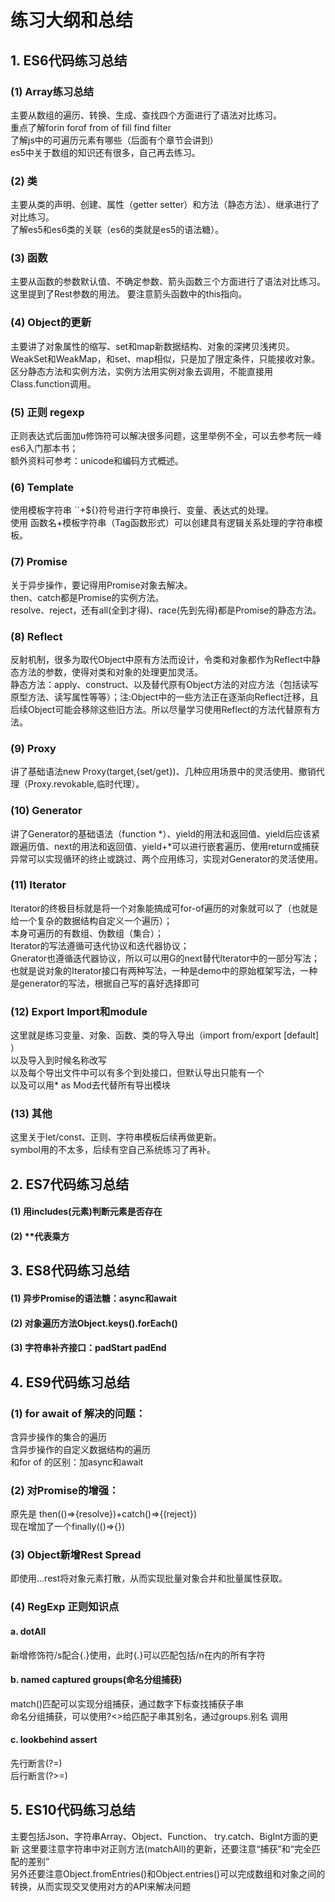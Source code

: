 # 练习大纲和总结
## 1. ES6代码练习总结
### (1) Array练习总结
主要从数组的遍历、转换、生成、查找四个方面进行了语法对比练习。  
重点了解forin forof from of fill find filter  
了解js中的可遍历元素有哪些（后面有个章节会讲到）  
es5中关于数组的知识还有很多，自己再去练习。  

### (2) 类
主要从类的声明、创建、属性（getter setter）和方法（静态方法）、继承进行了对比练习。  
了解es5和es6类的关联（es6的类就是es5的语法糖）。  

### (3) 函数
主要从函数的参数默认值、不确定参数、箭头函数三个方面进行了语法对比练习。  
这里提到了Rest参数的用法。
要注意箭头函数中的this指向。  

### (4) Object的更新
主要讲了对象属性的缩写、set和map新数据结构、对象的深拷贝浅拷贝。  
WeakSet和WeakMap，和set、map相似，只是加了限定条件，只能接收对象。  
区分静态方法和实例方法，实例方法用实例对象去调用，不能直接用Class.function调用。  

### (5) 正则 regexp
正则表达式后面加u修饰符可以解决很多问题，这里举例不全，可以去参考阮一峰es6入门那本书；  
额外资料可参考：unicode和编码方式概述。  

### (6) Template
使用模板字符串 ``+${}符号进行字符串换行、变量、表达式的处理。  
使用 函数名+模板字符串（Tag函数形式）可以创建具有逻辑关系处理的字符串模板。  

### (7) Promise
关于异步操作，要记得用Promise对象去解决。   
then、catch都是Promise的实例方法。  
resolve、reject，还有all(全到才得)、race(先到先得)都是Promise的静态方法。  

### (8) Reflect
反射机制，很多为取代Object中原有方法而设计，令类和对象都作为Reflect中静态方法的参数，使得对类和对象的处理更加灵活。  
静态方法：apply、construct、以及替代原有Object方法的对应方法（包括读写原型方法、读写属性等等）；注:Object中的一些方法正在逐渐向Reflect迁移，且后续Object可能会移除这些旧方法。所以尽量学习使用Reflect的方法代替原有方法。  

### (9) Proxy
讲了基础语法new Proxy(target,{set/get})、几种应用场景中的灵活使用、撤销代理（Proxy.revokable,临时代理）。  

### (10) Generator
讲了Generator的基础语法（function *）、yield的用法和返回值、yield后应该紧跟遍历值、next的用法和返回值、yield+*可以进行嵌套遍历、使用return或捕获异常可以实现循环的终止或跳过、两个应用练习，实现对Generator的灵活使用。  

### (11) Iterator
Iterator的终极目标就是将一个对象能搞成可for-of遍历的对象就可以了（也就是给一个复杂的数据结构自定义一个遍历）；  
本身可遍历的有数组、伪数组（集合）；  
Iterator的写法遵循可迭代协议和迭代器协议；  
Gnerator也遵循迭代器协议，所以可以用G的next替代Iterator中的一部分写法；  
也就是说对象的Iterator接口有两种写法，一种是demo中的原始框架写法，一种是generator的写法，根据自己写的喜好选择即可  

### (12) Export Import和module
这里就是练习变量、对象、函数、类的导入导出（import from/export [default] ）  
以及导入到时候名称改写  
以及每个导出文件中可以有多个到处接口，但默认导出只能有一个  
以及可以用* as Mod去代替所有导出模块  

### (13) 其他
这里关于let/const、正则、字符串模板后续再做更新。  
symbol用的不太多，后续有空自己系统练习了再补。  

## 2. ES7代码练习总结
#### (1) 用includes(元素)判断元素是否存在  
#### (2) **代表乘方  

## 3. ES8代码练习总结
#### (1) 异步Promise的语法糖：async和await  
#### (2) 对象遍历方法Object.keys().forEach()  
#### (3) 字符串补齐接口：padStart padEnd  

## 4. ES9代码练习总结  
### (1) for await of 解决的问题：  
含异步操作的集合的遍历  
含异步操作的自定义数据结构的遍历  
和for of 的区别：加async和await  
### (2) 对Promise的增强： 
原先是 then(()=>{resolve})+catch()=>{(reject})  
现在增加了一个finally(()=>{})    
### (3) Object新增Rest Spread   
即使用...rest将对象元素打散，从而实现批量对象合并和批量属性获取。   
### (4) RegExp 正则知识点  
#### a. dotAll   
新增修饰符/s配合{.}使用，此时{.}可以匹配包括/n在内的所有字符  
#### b. named captured groups(命名分组捕获)   
match()匹配可以实现分组捕获，通过数字下标查找捕获子串    
命名分组捕获，可以使用?<>给匹配子串其别名，通过groups.别名 调用  
#### c. lookbehind assert
先行断言(?=)    
后行断言(?>=)    

## 5. ES10代码练习总结    
主要包括Json、字符串Array、Object、Function、
try.catch、BigInt方面的更新 
这里要注意字符串中对正则方法(matchAll)的更新，还要注意“捕获”和“完全匹配的差别”    
另外还要注意Object.fromEntries()和Object.entries()可以完成数组和对象之间的转换，从而实现交叉使用对方的API来解决问题    
